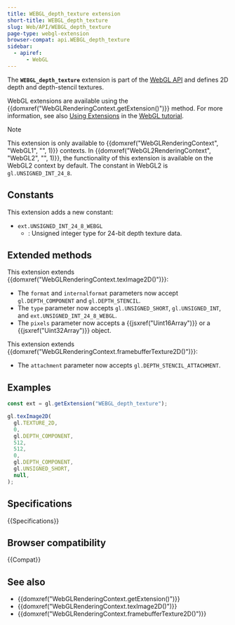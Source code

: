 ```yaml
---
title: WEBGL_depth_texture extension
short-title: WEBGL_depth_texture
slug: Web/API/WEBGL_depth_texture
page-type: webgl-extension
browser-compat: api.WEBGL_depth_texture
sidebar:
  - apiref:
      - WebGL
---
```


The **`WEBGL_depth_texture`** extension is part of the [WebGL API](/en-US/docs/Web/API/WebGL_API) and defines 2D depth and depth-stencil textures.

WebGL extensions are available using the {{domxref("WebGLRenderingContext.getExtension()")}} method. For more information, see also [Using Extensions](/en-US/docs/Web/API/WebGL_API/Using_Extensions) in the [WebGL tutorial](/en-US/docs/Web/API/WebGL_API/Tutorial).

> [!NOTE]
> This extension is only available to {{domxref("WebGLRenderingContext", "WebGL1", "", 1)}} contexts. In {{domxref("WebGL2RenderingContext", "WebGL2", "", 1)}}, the functionality of this extension is available on the WebGL2 context by default. The constant in WebGL2 is `gl.UNSIGNED_INT_24_8`.

## Constants

This extension adds a new constant:

- `ext.UNSIGNED_INT_24_8_WEBGL`
  - : Unsigned integer type for 24-bit depth texture data.

## Extended methods

This extension extends {{domxref("WebGLRenderingContext.texImage2D()")}}:

- The `format` and `internalformat` parameters now accept `gl.DEPTH_COMPONENT` and `gl.DEPTH_STENCIL`.
- The `type` parameter now accepts `gl.UNSIGNED_SHORT`, `gl.UNSIGNED_INT`, and `ext.UNSIGNED_INT_24_8_WEBGL`.
- The `pixels` parameter now accepts a {{jsxref("Uint16Array")}} or a {{jsxref("Uint32Array")}} object.

This extension extends {{domxref("WebGLRenderingContext.framebufferTexture2D()")}}:

- The `attachment` parameter now accepts `gl.DEPTH_STENCIL_ATTACHMENT`.

## Examples

```js
const ext = gl.getExtension("WEBGL_depth_texture");

gl.texImage2D(
  gl.TEXTURE_2D,
  0,
  gl.DEPTH_COMPONENT,
  512,
  512,
  0,
  gl.DEPTH_COMPONENT,
  gl.UNSIGNED_SHORT,
  null,
);
```

## Specifications

{{Specifications}}

## Browser compatibility

{{Compat}}

## See also

- {{domxref("WebGLRenderingContext.getExtension()")}}
- {{domxref("WebGLRenderingContext.texImage2D()")}}
- {{domxref("WebGLRenderingContext.framebufferTexture2D()")}}
